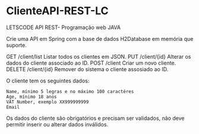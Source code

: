 # ClienteAPI-REST-LC

LETSCODE API REST- Programação web JAVA

Crie uma API em Spring com a base de dados H2Database em memória que suporte.

GET /client/list
Listar todos os clientes em JSON.
PUT /client/{id}
Alterar os dados do cliente associado ao ID.
POST /client
Criar um novo cliente.
DELETE /client/{id}
Remover do sistema o cliente assosiado ao ID.

O cliente tem os seguintes dados:

    Name, mínimo 5 legras e no máximo 100 caractéres
    Age, mínimo 18 anos
    VAT Number, exemplo XX999999999
    Email

Os dados do cliente são obrigatórios e precisam ser validados, não deve permitir inserir ou alterar dados inválidos.
